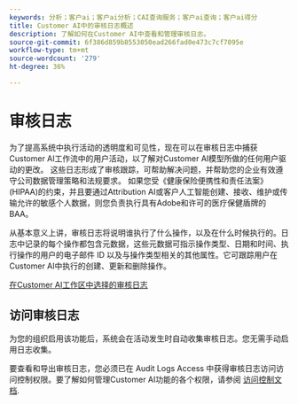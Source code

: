```yaml
---
keywords: 分析；客户ai；客户ai分析；CAI查询服务；客户ai查询；客户ai得分
title: Customer AI中的审核日志概述
description: 了解如何在Customer AI中查看和管理审核日志。
source-git-commit: 6f386d859b8553050ead266fad0e473c7cf7095e
workflow-type: tm+mt
source-wordcount: '279'
ht-degree: 36%

---
```


# 审核日志

为了提高系统中执行活动的透明度和可见性，现在可以在审核日志中捕获Customer AI工作流中的用户活动，以了解对Customer AI模型所做的任何用户驱动的更改。 这些日志形成了审核跟踪，可帮助解决问题，并帮助您的企业有效遵守公司数据管理策略和法规要求。  如果您受《健康保险便携性和责任法案》(HIPAA)的约束，并且要通过Attribution AI或客户人工智能创建、接收、维护或传输允许的敏感个人数据，则您负责执行具有Adobe和许可的医疗保健盾牌的BAA。

从基本意义上讲，审核日志将说明谁执行了什么操作，以及在什么时候执行的。日志中记录的每个操作都包含元数据，这些元数据可指示操作类型、日期和时间、执行操作的用户的电子邮件 ID 以及与操作类型相关的其他属性。它可跟踪用户在Customer AI中执行的创建、更新和删除操作。

[在Customer AI工作区中选择的审核日志](../../customer-ai/images/data-governance/audit-logs-cai.png)

## 访问审核日志

为您的组织启用该功能后，系统会在活动发生时自动收集审核日志。您无需手动启用日志收集。

要查看和导出审核日志，您必须已在 Audit Logs Access 中获得审核日志访问访问控制权限。要了解如何管理Customer AI功能的各个权限，请参阅 [访问控制文档](../cai-data-governance/access-controls.md).